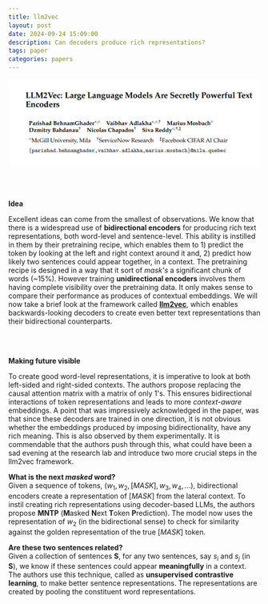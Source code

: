 ```yaml
---
title: llm2vec
layout: post
date: 2024-09-24 15:09:00
description: Can decoders produce rich representations?
tags: paper
categories: papers
---
```


<div style="text-align: center;">
    <img src="/assets/papers/parishad2024llm2vec/header.png" alt="paper_header">
</div>

<br><br>
	
**Idea**

Excellent ideas can come from the smallest of observations. We know that there is a widespread use of **bidirectional encoders** for producing rich text representations, both word-level and sentence-level. This ability is instilled in them by their pretraining recipe, which enables them to 1) predict the <MASK> token by looking at the left and right context around it and, 2) predict how likely two sentences could appear together, in a context. The pretraining recipe is designed in a way that it sort of _mask's_ a significant chunk of words (~15%). However training **unidirectional encoders** involves them having complete visibility over the pretraining data. It only makes sense to compare their performance as produces of contextual embeddings. We will now take a brief look at the framework called  <a href='https://github.com/McGill-NLP/llm2vec'>**llm2vec**</a>, which enables backwards-looking decoders to create even better text representations than their bidirectional counterparts.

<br>
<br>

**Making future visible** <br>

To create good word-level representations, it is imperative to look at both left-sided and right-sided contexts. The authors propose replacing the causal attention matrix with a matrix of only 1's. This ensures bidirectional interactions of token representations and leads to more _context-aware_ embeddings. A point that was impressively acknowledged in the paper, was that since these decoders are trained in one direction, it is not obvious whether the embeddings produced by imposing bidirectionality, have any rich meaning. This is also observed by them experimentally. It is commendable that the authors push through this, what could have been a sad evening at the research lab and introduce two more crucial steps in the llm2vec framework.

**What is the next _masked_ word?** <br>
Given a sequence of tokens, $(w_{1}, w_{2}, [MASK], w_{3}, w_{4}, ...)$, bidirectional encoders create a representation of $[MASK]$ from the lateral context. To instil creating rich representations using decoder-based LLMs, the authors propose **MNTP** (**M**asked **N**ext **T**oken **P**rediction). The model now uses the representation of $w_{2}$ (in the bidirectional sense) to check for similarity against the golden representation of the true $[MASK]$ token.

**Are these two sentences related?** <br>
Given a collection of sentences **S**, for any two sentences, say $s_{i}$ and $s_{j}$ (in **S**), we know if these sentences could appear **meaningfully** in a context. The authors use this technique, called as **unsupervised contrastive learning**, to make better sentence representations. The representations are created by pooling the constituent word representations. 
